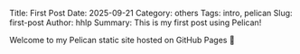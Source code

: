 Title: First Post
Date: 2025-09-21
Category: others
Tags: intro, pelican
Slug: first-post
Author: hhlp
Summary: This is my first post using Pelican!

Welcome to my Pelican static site hosted on GitHub Pages 🚀
